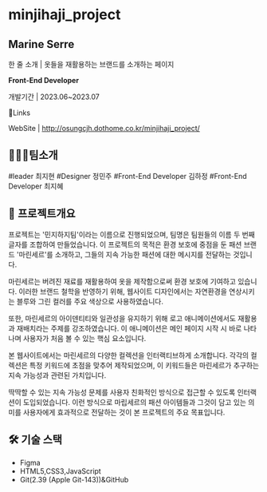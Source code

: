 # minjihaji_project

## Marine Serre

한 줄 소개 | 옷들을 재활용하는 브랜드를 소개하는 페이지


**Front-End Developer**

개발기간 | 2023.06~2023.07

🔗Links

WebSite |  http://osungcjh.dothome.co.kr/minjihaji_project/

## 💁🏻‍♀️팀소개
#leader 최지현
#Designer 정민주
#Front-End Developer 김하정
#Front-End Developer 최지혜

## 📜 프로젝트개요

프로젝트는 '민지하지팀'이라는 이름으로 진행되었으며, 팀명은 팀원들의 이름 두 번째 글자를 조합하여 만들었습니다. 이 프로젝트의 목적은 환경 보호에 중점을 둔 패션 브랜드 '마린세르'를 소개하고, 그들의 지속 가능한 패션에 대한 메시지를 전달하는 것입니다.

마린세르는 버려진 재료를 재활용하여 옷을 제작함으로써 환경 보호에 기여하고 있습니다. 이러한 브랜드 철학을 반영하기 위해, 웹사이트 디자인에서는 자연환경을 연상시키는 블루와 그린 컬러를 주요 색상으로 사용하였습니다.

또한, 마린세르의 아이덴티티와 일관성을 유지하기 위해 로고 애니메이션에서도 재활용과 재배치라는 주제를 강조하였습니다. 이 애니메이션은 메인 페이지 시작 시 바로 나타나며 사용자가 처음 볼 수 있는 핵심 요소입니다.

본 웹사이트에서는 마린세르의 다양한 컬렉션을 인터랙티브하게 소개합니다. 각각의 컬렉션은 특정 키워드에 초점을 맞추어 제작되었으며, 이 키워드들은 마린세르가 추구하는 지속 가능성과 관련된 가치입니다.

딱딱할 수 있는 지속 가능성 문제를 사용자 친화적인 방식으로 접근할 수 있도록 인터랙션이 도입되었습니다. 이런 방식으로 마립세르의 패션 아이템들과 그것이 담고 있는 의미를 사용자에게 효과적으로 전달하는 것이 본 프로젝트의 주요 목표입니다.

## 🛠 기술 스택

- Figma
- HTML5,CSS3,JavaScript
- Git(2.39 (Apple Git-143))&GitHub
